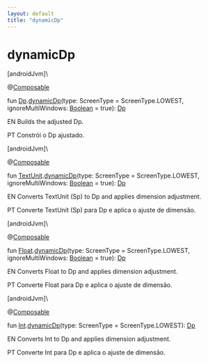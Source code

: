 ```yaml
---
layout: default
title: "dynamicDp"
---
```


# dynamicDp

[androidJvm]\

@[Composable](https://developer.android.com/reference/kotlin/androidx/compose/runtime/Composable.html)

fun [Dp](https://developer.android.com/reference/kotlin/androidx/compose/ui/unit/Dp.html).[dynamicDp](dynamic-dp.md)(type: ScreenType = ScreenType.LOWEST, ignoreMultiWindows: [Boolean](https://kotlinlang.org/api/core/kotlin-stdlib/kotlin/-boolean/index.html) = true): [Dp](https://developer.android.com/reference/kotlin/androidx/compose/ui/unit/Dp.html)

EN Builds the adjusted Dp.

PT Constrói o Dp ajustado.

[androidJvm]\

@[Composable](https://developer.android.com/reference/kotlin/androidx/compose/runtime/Composable.html)

fun [TextUnit](https://developer.android.com/reference/kotlin/androidx/compose/ui/unit/TextUnit.html).[dynamicDp](dynamic-dp.md)(type: ScreenType = ScreenType.LOWEST, ignoreMultiWindows: [Boolean](https://kotlinlang.org/api/core/kotlin-stdlib/kotlin/-boolean/index.html) = true): [Dp](https://developer.android.com/reference/kotlin/androidx/compose/ui/unit/Dp.html)

EN Converts TextUnit (Sp) to Dp and applies dimension adjustment.

PT Converte TextUnit (Sp) para Dp e aplica o ajuste de dimensão.

[androidJvm]\

@[Composable](https://developer.android.com/reference/kotlin/androidx/compose/runtime/Composable.html)

fun [Float](https://kotlinlang.org/api/core/kotlin-stdlib/kotlin/-float/index.html).[dynamicDp](dynamic-dp.md)(type: ScreenType = ScreenType.LOWEST, ignoreMultiWindows: [Boolean](https://kotlinlang.org/api/core/kotlin-stdlib/kotlin/-boolean/index.html) = true): [Dp](https://developer.android.com/reference/kotlin/androidx/compose/ui/unit/Dp.html)

EN Converts Float to Dp and applies dimension adjustment.

PT Converte Float para Dp e aplica o ajuste de dimensão.

[androidJvm]\

@[Composable](https://developer.android.com/reference/kotlin/androidx/compose/runtime/Composable.html)

fun [Int](https://kotlinlang.org/api/core/kotlin-stdlib/kotlin/-int/index.html).[dynamicDp](dynamic-dp.md)(type: ScreenType = ScreenType.LOWEST): [Dp](https://developer.android.com/reference/kotlin/androidx/compose/ui/unit/Dp.html)

EN Converts Int to Dp and applies dimension adjustment.

PT Converte Int para Dp e aplica o ajuste de dimensão.